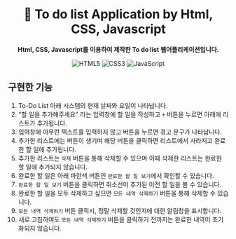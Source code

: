 <div align="center" >

# 📑 To do list Application by Html, CSS, Javascript

**Html, CSS, Javascript를 이용하여 제작한 To do list 웹어플리케이션입니다.**

![HTML5](https://img.shields.io/badge/html5-%23E34F26.svg?style=for-the-badge&logo=html5&logoColor=white)
![CSS3](https://img.shields.io/badge/css3-%231572B6.svg?style=for-the-badge&logo=css3&logoColor=white)
![JavaScript](https://img.shields.io/badge/javascript-%23323330.svg?style=for-the-badge&logo=javascript&logoColor=%23F7DF1E)

</div>

 ## 구현한 기능

1. To-Do List 아래 시스템의 현재 날짜와 요일이 나타납니다.
2. "할 일을 추가해주세요" 라는 입력창에 할 일을 작성하고 `+` 버튼을 누르면 아래에 리스트가 추가됩니다.
3. 입력창에 아무런 텍스트를 입력하지 않고 버튼을 누르면 경고 문구가 나타납니다.
4. 추가한 리스트에는 버튼이 생기며 해당 버튼을 클릭하면 리스트에서 사라지고 완료한 할 일에 추가됩니다.
5. 추가한 리스트는 `삭제` 버튼을 통해 삭제할 수 있으며 이때 삭제한 리스트는 완료한 할 일에 추가되지 않습니다.
6. 완료한 할 일은 아래 파란색 버튼인 `완료한 할 일 보기`에서 확인할 수 있습니다.
7. `완료한 할 일 보기` 버튼을 클릭하면 취소선이 추가된 이전 할 일을 볼 수 있습니다.
8. 완료한 할 일을 모두 삭제하고 싶으면 `모든 내역 삭제하기` 버튼을 통해 삭제할 수 있습니다.
9. `모든 내역 삭제하기` 버튼 클릭시, 정말 삭제할 것인지에 대한 알림창을 표시합니다.
10. 새로 고침하여도 `모든 내역 삭제하기` 버튼을 클릭하기 전까지는 완료한 내역이 초기화되지 않습니다.
